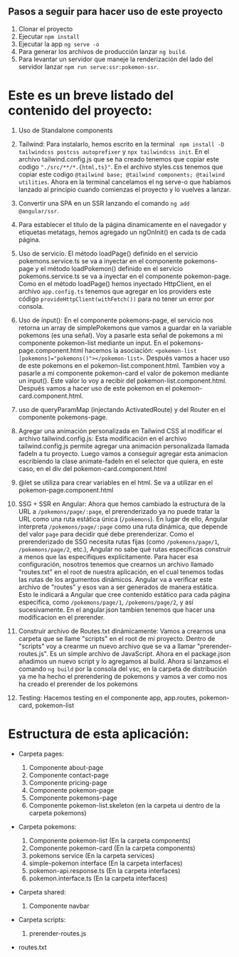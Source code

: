 ## Pasos a seguir para hacer uso de este proyecto

 1. Clonar el proyecto
 2. Ejecutar ```npm install``` 
 3. Ejecutar la app ```ng serve -o```
 4. Para generar los archivos de producción lanzar `ng build`.
 5. Para levantar un servidor que maneje la renderización del lado del servidor lanzar `npm run serve:ssr:pokemon-ssr`.




# Este es un breve listado del contenido del proyecto:

1. Uso de Standalone components

2. Tailwind: Para instalarlo, hemos escrito en la terminal ` npm install -D tailwindcss postcss autoprefixer` y `npx tailwindcss init`. En el archivo tailwind.config.js que se ha creado tenemos que copiar este codigo `"./src/**/*.{html,ts}"`. En el archivo styles.css tenemos que copiar este codigo `@tailwind base; @tailwind components; @tailwind utilities`. Ahora en la terminal cancelamos el ng serve-o que habíamos lanzado al principio cuando comienzas el proyecto y lo vuelves a lanzar.

3. Convertir una SPA en un SSR lanzando el comando `ng add @angular/ssr`.

4. Para establecer el título de la página dinamicamente en el navegador y etiquetas metatags, hemos agregado un ngOnInit() en cada ts de cada página.

5. Uso de servicio. El método loadPage() definido en el servicio pokemons.service.ts se va a inyectar en el componente pokemons-page y el método loadPokemon() definido en el servicio pokemons.service.ts se va a inyectar en el componente pokemon-page. Como en el método loadPage() hemos inyectado HttpClient, en el archivo `app.config.ts` tenemos que agregar en los providers este código `provideHttpClient(withFetch())` para no tener un error por consola. 

6. Uso de input(): En el componente pokemons-page, el servicio nos retorna un array de simplePokemons que vamos a guardar en la variable pokemons (es una señal). Voy a  pasarle esta señal de pokemons a mi componente pokemon-list  mediante un input. En el pokemons-page.component.html hacemos la asociación: `<pokemon-list [pokemons]="pokemons()"></pokemon-list>`. Después vamos a hacer uso de este pokemons en el pokemon-list.component.html. Tambien voy a pasarle a mi componente pokemon-card el valor de pokemon mediante un input(). Este valor lo voy a recibir del pokemon-list.component.html. Después vamos a hacer uso de este pokemon en el pokemon-card.component.html.

7. uso de queryParamMap (injectando ActivatedRoute) y del Router en el componente pokemons-page.

8. Agregar una animación personalizada  en Tailwind CSS al modificar el archivo tailwind.config.js: Esta modificación en el archivo tailwind.config.js permite agregar una animación personalizada llamada fadeIn a tu proyecto. Luego vamos a conseguir agregar esta animacion escribiendo la clase animate-fadeIn en el selector que quiera, en este caso, en el div del pokemon-card.component.html

9. @let se utiliza para crear  variables en el html. Se va a utilizar en el pokemon-page.component.html

10. SSG + SSR en Angular: Ahora que hemos cambiado la estructura de la URL a `/pokemons/page/:page`, el prerenderizado ya no puede tratar la URL como una ruta estática única (`/pokemons`). En lugar de ello, Angular interpreta `/pokemons/page/:page` como una ruta dinámica, que depende del valor `page` para decidir qué debe prerenderizar. Como el prerenderizado de SSG necesita rutas fijas (como `/pokemons/page/1`, `/pokemons/page/2`, etc.), Angular no sabe qué rutas específicas construir a menos que las especifiques explícitamente. Para hacer esa configuración, nosotros tenemos que crearnos un archivo llamado "routes.txt" en el root de nuestra aplicación, en el cual tenemos todas las rutas de los argumentos dinámicos. Angular va a verificar este archivo de "routes" y esos van a ser generados de manera estática. Esto le indicará a Angular que cree contenido estático para cada página específica, como `/pokemons/page/1`, `/pokemons/page/2`, y así sucesivamente. En el angular.json tambien tenemos que hacer una modificacion en el prerender.

11. Construir archivo de Routes.txt dinámicamente: Vamos a crearnos una carpeta que se llame "scripts" en el root de mi proyecto. Dentro de "scripts" voy a crearme un nuevo archivo que se va a llamar "prerender-routes.js". Es un simple archivo de JavaScript. Ahora en el package.json añadimos un nuevo script y lo agregamos al build. Ahora si lanzamos el comando `ng build` por la consola del vsc,  en la carpeta de distribución  ya me ha hecho el prerendering de pokemons y vamos a ver como nos ha creado el prerender de los pokemons

12. Testing: Hacemos testing en el componente app, app.routes, pokemon-card, pokemon-list

# Estructura de esta aplicación:

- Carpeta pages:
  1. Componente about-page
  2. Componente contact-page
  3. Componente pricing-page
  4. Componente pokemon-page 
  5. Componente pokemons-page 
  6. Componente pokemon-list.skeleton (en la carpeta ui dentro de la carpeta pokemons)

- Carpeta pokemons:
  1. Componente pokemon-list (En la carpeta components)
  2. Componente pokemon-card (En la carpeta components)
  3. pokemons service (En la carpeta services)
  4. simple-pokemon interface (En la carpeta interfaces)
  5. pokemon-api.response.ts (En la carpeta interfaces)
  6. pokemon.interface.ts (En la carpeta interfaces)
  
- Carpeta shared:
  1. Componente navbar

- Carpeta scripts:
  1. prerender-routes.js

- routes.txt
